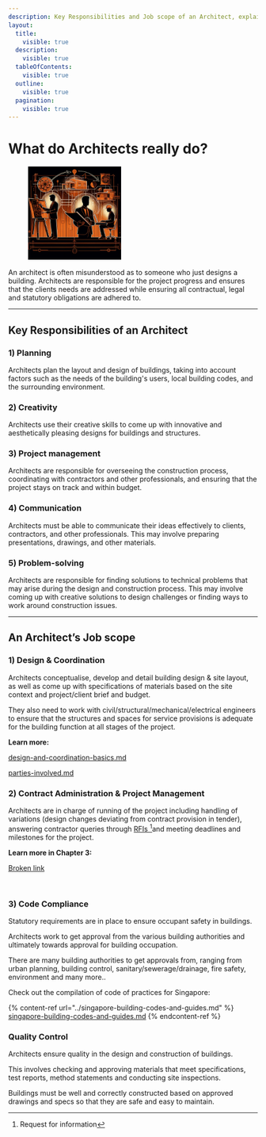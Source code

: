 ```yaml
---
description: Key Responsibilities and Job scope of an Architect, explained.
layout:
  title:
    visible: true
  description:
    visible: true
  tableOfContents:
    visible: true
  outline:
    visible: true
  pagination:
    visible: true
---
```


# What do Architects really do?

<div align="left"><figure><img src="../.gitbook/assets/Architect jobscope.png" alt="" width="188"><figcaption></figcaption></figure></div>

An architect is often misunderstood as to someone who just designs a building.  Architects are responsible for the project progress and ensures that the clients needs are addressed while ensuring all contractual, legal and statutory obligations are adhered to.

***

## K**ey Responsibilities of an Architect**

### **1) Planning**

Architects plan the layout and design of buildings, taking into account factors such as the needs of the building's users, local building codes, and the surrounding environment.

### **2) Creativity**

Architects use their creative skills to come up with innovative and aesthetically pleasing designs for buildings and structures.

### **3) Project management**

Architects are responsible for overseeing the construction process, coordinating with contractors and other professionals, and ensuring that the project stays on track and within budget.

### **4) Communication**

Architects must be able to communicate their ideas effectively to clients, contractors, and other professionals. This may involve preparing presentations, drawings, and other materials.

### 5) **Problem-solving**

Architects are responsible for finding solutions to technical problems that may arise during the design and construction process. This may involve coming up with creative solutions to design challenges or finding ways to work around construction issues.

***

## **An Architect’s Job scope**⠀⠀

### **1) Design & Coordination**

Architects conceptualise, develop and detail building design & site layout, as well as come up with specifications of materials based on the site context and project/client brief and budget.

They also need to work with civil/structural/mechanical/electrical engineers to ensure that the structures and spaces for service provisions is adequate for the building function at all stages of the project.⠀

**Learn more:**

[design-and-coordination-basics.md](design-and-coordination-basics.md "mention")⠀⠀⠀⠀⠀⠀⠀⠀

[parties-involved.md](parties-involved.md "mention")

###

### **2) Contract Administration & Project Management**

Architects are in charge of running of the project including handling of variations (design changes deviating from contract provision in tender), answering contractor queries through [RFIs ](#user-content-fn-1)[^1]and meeting deadlines and milestones for the project.⠀⠀⠀⠀⠀⠀⠀⠀⠀

**Learn more in Chapter 3:**

[Broken link](broken-reference "mention")

⠀⠀⠀⠀⠀⠀⠀⠀⠀

### **3) Code Compliance**

Statutory requirements are in place to ensure occupant safety in buildings.

Architects work to get approval from the various building authorities and ultimately towards approval for building occupation.

There are many building authorities to get approvals from, ranging from urban planning, building control, sanitary/sewerage/drainage, fire safety, environment and many more..

Check out the compilation of code of practices for Singapore:

{% content-ref url="../singapore-building-codes-and-guides.md" %}
[singapore-building-codes-and-guides.md](../singapore-building-codes-and-guides.md)
{% endcontent-ref %}

### **Quality Control**

Architects ensure quality in the design and construction of buildings.

This involves checking and approving materials that meet specifications, test reports, method statements and conducting site inspections.

Buildings must be well and correctly constructed based on approved drawings and specs so that they are safe and easy to maintain.

[^1]: Request for information
